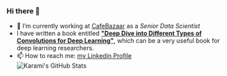 ### Hi there 👋

- 🔭 I’m currently working at [CafeBazaar](https://cafebazaar.ir/?l=en) as a _Senior Data Scientist_  
- I have written a book entitled [**"Deep Dive into Different Types of Convolutions for Deep Learning"**](https://leanpub.com/convolutions-for-deep-learning), which can be a very useful book for deep learning researchers.  
- 📫 How to reach me: [my Linkedin Profile](https://www.linkedin.com/in/amir-hossein-karami-b8690739/)  
![Karami's GitHub Stats](https://github-readme-stats.vercel.app/api?username=ahkarami&show_icons=true&theme=radical)  

<!--
**ahkarami/ahkarami** is a ✨ _special_ ✨ repository because its `README.md` (this file) appears on your GitHub profile.

Here are some ideas to get you started:

- 🔭 I’m currently working on ...
- 🌱 I’m currently learning ...
- 👯 I’m looking to collaborate on ...
- 🤔 I’m looking for help with ...
- 💬 Ask me about ...
- 📫 How to reach me: ...
- 😄 Pronouns: ...
- ⚡ Fun fact: ...
-->
